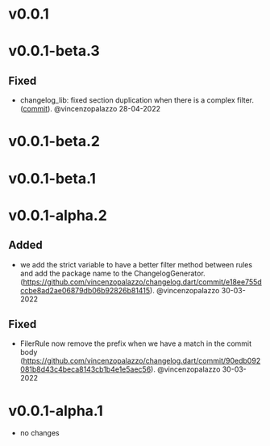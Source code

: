 # v0.0.1


# v0.0.1-beta.3

## Fixed
- changelog_lib: fixed section duplication when there is a complex filter. ([commit](https://github.com/vincenzopalazzo/changelog.dart/commit/9e1d14cc70f3677a2ee84c2ac84ced0f6aaf94b2)). @vincenzopalazzo 28-04-2022


# v0.0.1-beta.2


# v0.0.1-beta.1



# v0.0.1-alpha.2

## Added
- we add the strict variable to have a better filter method between rules and add the package name to the ChangelogGenerator. (https://github.com/vincenzopalazzo/changelog.dart/commit/e18ee755dccbe8ad2ae06879db06b92826b81415). @vincenzopalazzo 30-03-2022
## Fixed
- FilerRule now remove the prefix when we have a match in the commit body (https://github.com/vincenzopalazzo/changelog.dart/commit/90edb092081b8d43c4beca8143cb1b4e1e5aec56). @vincenzopalazzo 30-03-2022


# v0.0.1-alpha.1
- no changes
